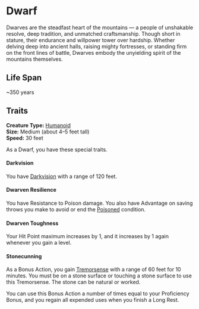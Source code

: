 # Dwarf
Dwarves are the steadfast heart of the mountains — a people of unshakable resolve, deep tradition, and unmatched craftsmanship. Though short in stature, their endurance and willpower tower over hardship. Whether delving deep into ancient halls, raising mighty fortresses, or standing firm on the front lines of battle, Dwarves embody the unyielding spirit of the mountains themselves.


## Life Span
~350 years


## Traits

**Creature Type:** [Humanoid](../Creature%20types/Humanoid.md)  
**Size:** Medium (about 4–5 feet tall)  
**Speed:** 30 feet

As a Dwarf, you have these special traits.

#### Darkvision

You have [Darkvision](https://www.dndbeyond.com/sources/dnd/free-rules/rules-glossary#Darkvision) with a range of 120 feet.

#### Dwarven Resilience

You have Resistance to Poison damage. You also have Advantage on saving throws you make to avoid or end the [Poisoned](https://www.dndbeyond.com/sources/dnd/free-rules/rules-glossary#PoisonedCondition) condition.

#### Dwarven Toughness

Your Hit Point maximum increases by 1, and it increases by 1 again whenever you gain a level.

#### Stonecunning

As a Bonus Action, you gain [Tremorsense](https://www.dndbeyond.com/sources/dnd/free-rules/rules-glossary#Tremorsense) with a range of 60 feet for 10 minutes. You must be on a stone surface or touching a stone surface to use this Tremorsense. The stone can be natural or worked.

You can use this Bonus Action a number of times equal to your Proficiency Bonus, and you regain all expended uses when you finish a Long Rest.